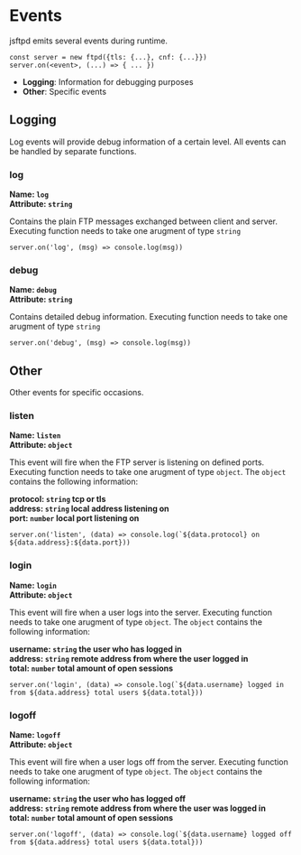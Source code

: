 # Events

jsftpd emits several events during runtime.

```{code-block} javascript
const server = new ftpd({tls: {...}, cnf: {...}})
server.on(<event>, (...) => { ... })
```

* **Logging**: Information for debugging purposes
* **Other**: Specific events

## Logging

Log events will provide debug information of a certain level. All events can be handled by separate functions.

### log

**Name: `log`**\
**Attribute: `string`**

Contains the plain FTP messages exchanged between client and server. Executing function needs to take one arugment of type `string`

```{code-block} javascript
server.on('log', (msg) => console.log(msg))
```

### debug

**Name: `debug`**\
**Attribute: `string`**

Contains detailed debug information. Executing function needs to take one arugment of type `string`

```{code-block} javascript
server.on('debug', (msg) => console.log(msg))
```

## Other

Other events for specific occasions.

### listen

**Name: `listen`**\
**Attribute: `object`**

This event will fire when the FTP server is listening on defined ports. Executing function needs to take one arugment of type `object`. The `object` contains the following information:

**protocol: `string` tcp or tls**\
**address: `string` local address listening on**\
**port: `number` local port listening on**

```{code-block} javascript
server.on('listen', (data) => console.log(`${data.protocol} on ${data.address}:${data.port}))
```

### login

**Name: `login`**\
**Attribute: `object`**

This event will fire when a user logs into the server. Executing function needs to take one arugment of type `object`. The `object` contains the following information:

**username: `string` the user who has logged in**\
**address: `string` remote address from where the user logged in**\
**total: `number` total amount of open sessions**

```{code-block} javascript
server.on('login', (data) => console.log(`${data.username} logged in from ${data.address} total users ${data.total}))
```

### logoff

**Name: `logoff`**\
**Attribute: `object`**

This event will fire when a user logs off from the server. Executing function needs to take one arugment of type `object`. The `object` contains the following information:

**username: `string` the user who has logged off**\
**address: `string` remote address from where the user was logged in**\
**total: `number` total amount of open sessions**

```{code-block} javascript
server.on('logoff', (data) => console.log(`${data.username} logged off from ${data.address} total users ${data.total}))
```
